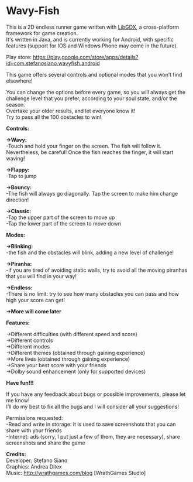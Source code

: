 # Wavy-Fish

This is a 2D endless runner game written with <a href="https://github.com/libgdx/libgdx">LibGDX</a>, a cross-platform framework for game creation.  
It's written in Java, and is currently working for Android, with specific features (support for IOS and Windows Phone may come in the future).

Play store: https://play.google.com/store/apps/details?id=com.stefanosiano.wavyfish.android

This game offers several controls and optional modes that you won’t find elsewhere!

You can change the options before every game, so you will always get the challenge level that you prefer, according to your soul state, and/or the season.  
Overtake your older results, and let everyone know it!  
Try to pass all the 100 obstacles to win!


<b>Controls: </b>

<b>->Wavy: </b>  
-Touch and hold your finger on the screen. The fish will follow it. Nevertheless, be careful! Once the fish reaches the finger, it will start waving!

<b>->Flappy: </b>  
-Tap to jump

<b>->Bouncy: </b>  
-The fish will always go diagonally. Tap the screen to make him change direction!

<b>->Classic: </b>  
-Tap the upper part of the screen to move up  
-Tap the lower part of the screen to move down



<b>Modes: </b>  

<b>->Blinking:  </b>  
-the fish and the obstacles will blink, adding a new level of challenge!

<b>->Piranha:  </b>  
-if you are tired of avoiding static walls, try to avoid all the moving piranhas that you will find in your way!

<b>->Endless:  </b>  
-There is no limit: try to see how many obstacles you can pass and how high your score can get!

<b>->More will come later </b>


<b>Features: </b>

->Different difficulties (with different speed and score)  
->Different controls  
->Different modes  
->Different themes (obtained through gaining experience)  
->More lives (obtained through gaining experience)  
->Share your best score with your friends   
->Dolby sound enhancement (only for supported devices)  

<b>Have fun!!! </b>

If you have any feedback about bugs or possible improvements, please let me know!  
I’ll do my best to fix all the bugs and I will consider all your suggestions!


Permissions requested:  
-Read and write in storage: it is used to save screenshots that you can share with your friends  
-Internet: ads (sorry, I put just a few of them, they are necessary), share screenshots and share the game  

<b>Credits: </b>  
Developer: Stefano Siano  
Graphics: Andrea Ditex  
Music: http://wrathgames.com/blog [WrathGames Studio]
